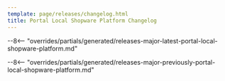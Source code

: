 ```yaml
---
template: page/releases/changelog.html
title: Portal Local Shopware Platform Changelog
---
```


--8<-- "overrides/partials/generated/releases-major-latest-portal-local-shopware-platform.md"

<!--open-previous-releases-->

--8<-- "overrides/partials/generated/releases-major-previously-portal-local-shopware-platform.md"

<!--close-previous-releases-->
